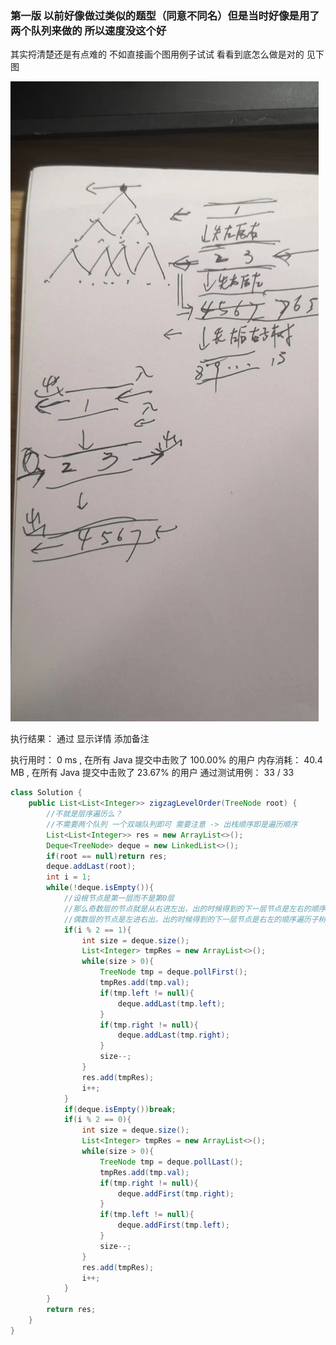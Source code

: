 ### 第一版 以前好像做过类似的题型（同意不同名）但是当时好像是用了两个队列来做的 所以速度没这个好 

其实捋清楚还是有点难的 不如直接画个图用例子试试 看看到底怎么做是对的 见下图

![image-20220427195302075](https://raw.githubusercontent.com/sunmiao0301/Public-Pic-Bed/main/imgfromPicGO/202204271953539.png)

执行结果：
通过
显示详情
添加备注

执行用时：
0 ms
, 在所有 Java 提交中击败了
100.00%
的用户
内存消耗：
40.4 MB
, 在所有 Java 提交中击败了
23.67%
的用户
通过测试用例：
33 / 33

```java
class Solution {
    public List<List<Integer>> zigzagLevelOrder(TreeNode root) {
        //不就是层序遍历么？
        //不需要两个队列 一个双端队列即可 需要注意 -> 出栈顺序即是遍历顺序
        List<List<Integer>> res = new ArrayList<>();
        Deque<TreeNode> deque = new LinkedList<>();
        if(root == null)return res;
        deque.addLast(root);
        int i = 1;
        while(!deque.isEmpty()){
            //设根节点是第一层而不是第0层
            //那么奇数层的节点就是从右进左出，出的时候得到的下一层节点是左右的顺序遍历子树，并且从左进右出下一层
            //偶数层的节点是左进右出，出的时候得到的下一层节点是右左的顺序遍历子树
            if(i % 2 == 1){
                int size = deque.size();
                List<Integer> tmpRes = new ArrayList<>();
                while(size > 0){
                    TreeNode tmp = deque.pollFirst();
                    tmpRes.add(tmp.val);
                    if(tmp.left != null){
                        deque.addLast(tmp.left);
                    }
                    if(tmp.right != null){
                        deque.addLast(tmp.right);
                    }
                    size--;
                }
                res.add(tmpRes);
                i++;
            }
            if(deque.isEmpty())break;
            if(i % 2 == 0){
                int size = deque.size();
                List<Integer> tmpRes = new ArrayList<>();
                while(size > 0){
                    TreeNode tmp = deque.pollLast();
                    tmpRes.add(tmp.val);
                    if(tmp.right != null){
                        deque.addFirst(tmp.right);
                    }
                    if(tmp.left != null){
                        deque.addFirst(tmp.left);
                    }
                    size--;
                }
                res.add(tmpRes);
                i++;
            }
        }
        return res;
    }
}
```
